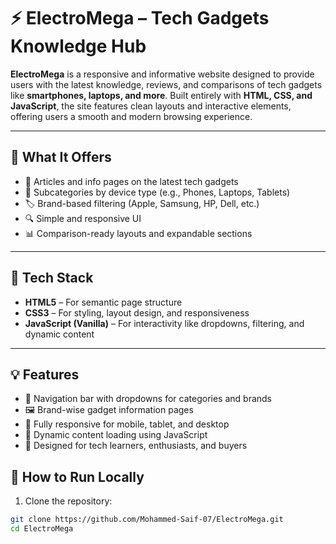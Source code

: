 # ⚡ ElectroMega – Tech Gadgets Knowledge Hub

**ElectroMega** is a responsive and informative website designed to provide users with the latest knowledge, reviews, and comparisons of tech gadgets like **smartphones, laptops, and more**. Built entirely with **HTML, CSS, and JavaScript**, the site features clean layouts and interactive elements, offering users a smooth and modern browsing experience.

---

## 📱 What It Offers

- 📖 Articles and info pages on the latest tech gadgets
- 🧩 Subcategories by device type (e.g., Phones, Laptops, Tablets)
- 🏷️ Brand-based filtering (Apple, Samsung, HP, Dell, etc.)
- 🔍 Simple and responsive UI
- 📊 Comparison-ready layouts and expandable sections

---

## 🧰 Tech Stack

- **HTML5** – For semantic page structure  
- **CSS3** – For styling, layout design, and responsiveness  
- **JavaScript (Vanilla)** – For interactivity like dropdowns, filtering, and dynamic content

---
## 💡 Features

- 🧭 Navigation bar with dropdowns for categories and brands
- 🖼️ Brand-wise gadget information pages
- 📲 Fully responsive for mobile, tablet, and desktop
- 🔄 Dynamic content loading using JavaScript
- 🧠 Designed for tech learners, enthusiasts, and buyers

## 🚀 How to Run Locally

1. Clone the repository:

```bash
git clone https://github.com/Mohammed-Saif-07/ElectroMega.git
cd ElectroMega


